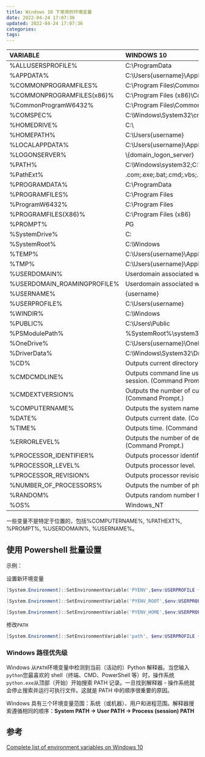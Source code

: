 ```yaml
---
title: Windows 10 下常用的环境变量 
date: 2022-04-24 17:07:36
updated: 2022-04-24 17:07:36
categories:
tags:
---
```


| VARIABLE                    | WINDOWS 10                                                   |
| :-------------------------- | :----------------------------------------------------------- |
| %ALLUSERSPROFILE%           | C:\ProgramData                                               |
| %APPDATA%                   | C:\Users\{username}\AppData\Roaming                          |
| %COMMONPROGRAMFILES%        | C:\Program Files\Common Files                                |
| %COMMONPROGRAMFILES(x86)%   | C:\Program Files (x86)\Common Files                          |
| %CommonProgramW6432%        | C:\Program Files\Common Files                                |
| %COMSPEC%                   | C:\Windows\System32\cmd.exe                                  |
| %HOMEDRIVE%                 | C:\                                                          |
| %HOMEPATH%                  | C:\Users\{username}                                          |
| %LOCALAPPDATA%              | C:\Users\{username}\AppData\Local                            |
| %LOGONSERVER%               | \\{domain_logon_server}                                      |
| %PATH%                      | C:\Windows\system32;C:\Windows;C:\Windows\System32\Wbem      |
| %PathExt%                   | .com;.exe;.bat;.cmd;.vbs;.vbe;.js;.jse;.wsf;.wsh;.msc        |
| %PROGRAMDATA%               | C:\ProgramData                                               |
| %PROGRAMFILES%              | C:\Program Files                                             |
| %ProgramW6432%              | C:\Program Files                                             |
| %PROGRAMFILES(X86)%         | C:\Program Files (x86)                                       |
| %PROMPT%                    | $P$G                                                         |
| %SystemDrive%               | C:                                                           |
| %SystemRoot%                | C:\Windows                                                   |
| %TEMP%                      | C:\Users\{username}\AppData\Local\Temp                       |
| %TMP%                       | C:\Users\{username}\AppData\Local\Temp                       |
| %USERDOMAIN%                | Userdomain associated with current user.                     |
| %USERDOMAIN_ROAMINGPROFILE% | Userdomain associated with roaming profile.                  |
| %USERNAME%                  | {username}                                                   |
| %USERPROFILE%               | C:\Users\{username}                                          |
| %WINDIR%                    | C:\Windows                                                   |
| %PUBLIC%                    | C:\Users\Public                                              |
| %PSModulePath%              | %SystemRoot%\system32\WindowsPowerShell\v1.0\Modules\        |
| %OneDrive%                  | C:\Users\{username}\OneDrive                                 |
| %DriverData%                | C:\Windows\System32\Drivers\DriverData                       |
| %CD%                        | Outputs current directory path. (Command Prompt.)            |
| %CMDCMDLINE%                | Outputs command line used to launch current Command Prompt session. (Command Prompt.) |
| %CMDEXTVERSION%             | Outputs the number of current command processor extensions. (Command Prompt.) |
| %COMPUTERNAME%              | Outputs the system name.                                     |
| %DATE%                      | Outputs current date. (Command Prompt.)                      |
| %TIME%                      | Outputs time. (Command Prompt.)                              |
| %ERRORLEVEL%                | Outputs the number of defining exit status of previous command. (Command Prompt.) |
| %PROCESSOR_IDENTIFIER%      | Outputs processor identifier.                                |
| %PROCESSOR_LEVEL%           | Outputs processor level.                                     |
| %PROCESSOR_REVISION%        | Outputs processor revision.                                  |
| %NUMBER_OF_PROCESSORS%      | Outputs the number of physical and virtual cores.            |
| %RANDOM%                    | Outputs random number from 0 through 32767.                  |
| %OS%                        | Windows_NT                                                   |

一些变量不是特定于位置的，包括%COMPUTERNAME%, %PATHEXT%, %PROMPT%, %USERDOMAIN%, %USERNAME%。

## 使用 Powershell 批量设置

示例：

设置新环境变量

```powershell
[System.Environment]::SetEnvironmentVariable('PYENV',$env:USERPROFILE + "\.pyenv\pyenv-win\","User")

[System.Environment]::SetEnvironmentVariable('PYENV_ROOT',$env:USERPROFILE + "\.pyenv\pyenv-win\","User")

[System.Environment]::SetEnvironmentVariable('PYENV_HOME',$env:USERPROFILE + "\.pyenv\pyenv-win\","User")

```

修改`PATH`

```powershell
[System.Environment]::SetEnvironmentVariable('path', $env:USERPROFILE + "\.pyenv\pyenv-win\bin;" + $env:USERPROFILE + "\.pyenv\pyenv-win\shims;" + [System.Environment]::GetEnvironmentVariable('path', "User"),"User")
```

### Windows 路径优先级

Windows 从`PATH`环境变量中检测到当前（活动的）Python 解释器。当您输入`python`您最喜欢的 shell（终端、CMD、PowerShell 等）时，操作系统`python.exe`从顶部（开始）开始搜索 PATH 记录。一旦找到解释器 - 操作系统就会停止搜索并运行可执行文件。这就是 PATH 中的顺序很重要的原因。

Windows 具有三个环境变量范围：系统（或机器）、用户和进程范围。解释器搜索遵循相同的顺序：**System PATH -> User PATH -> Process (session) PATH**
## 参考

[Complete list of environment variables on Windows 10](https://pureinfotech.com/list-environment-variables-windows-10/)